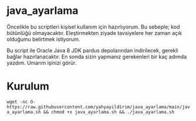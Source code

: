# java_ayarlama
Öncelikle bu scriptleri kişisel kullanım için hazırlıyorum. Bu sebeple; kod bütünlüğü olmayacaktır. Eleştirmekten ziyade tavsiyelere her zaman açık olduğumu belirtmek istiyorum.


Bu script ile Oracle Java 8 JDK pardus depolarından indirilecek, gerekli bağlar hazırlanacaktır. En sonda sizin yapmanız gerekenleri bir kaç adımda yazdım. Umarım işinizi görür.

# Kurulum
```wget -nc O- https://raw.githubusercontent.com/yahyayildirim/java_ayarlama/main/java_ayarlama.sh && chmod +x java_ayarlama.sh && ./java_ayarlama.sh```
